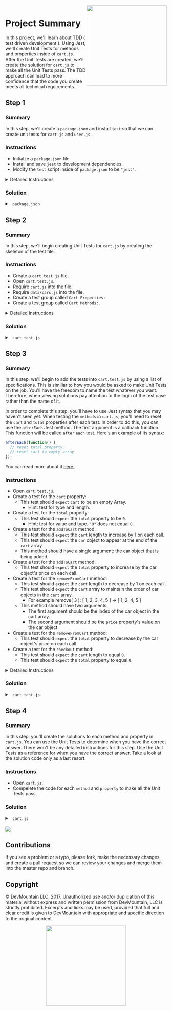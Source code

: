 <img src="https://devmounta.in/img/logowhiteblue.png" width="250" align="right">

# Project Summary

In this project, we'll learn about TDD ( test driven development ). Using Jest, we'll create Unit Tests for methods and properties inside of `cart.js`. After the Unit Tests are created, we'll create the solution for `cart.js` to make all the Unit Tests pass. The TDD approach can lead to more confidence that the code you create meets all technical requirements.

## Step 1

### Summary

In this step, we'll create a `package.json` and install `jest` so that we can create unit tests for `cart.js` and `user.js`.

### Instructions

* Initialze a `package.json` file.
* Install and save `jest` to development dependencies.
* Modify the `test` script inside of `package.json` to be `"jest"`.

<details>

<summary> Detailed Instructions </summary>

<br />

Let's begin by initialzing a `package.json` file using `npm`. In a terminal, we can run the command `npm init -y` to get a `package.json` file with all the default values. Once a `package.json` file is created, we can install and save `jest` into our project. We'll want to save `jest` as a development dependency. Using `npm` in a terminal, we can run `npm install --save-dev jest` to install and save it. 

Lastly, we'll just need to update the `test` script in `package.json` to be `"jest"`. This will allow us to run `npm test` in a terminal.

</details>

### Solution

<details>

<summary> <code> package.json </code> </summary>

```js
{
  "name": "unit-testing-afternoon",
  "version": "1.0.0",
  "description": "Unit Testing - Day 1 - Jest",
  "main": "index.js",
  "scripts": {
    "test": "jest"
  },
  "repository": {
    "type": "git",
    "url": "git+https://github.com/DevMountain/unit-testing-afternoon.git"
  },
  "keywords": [],
  "author": "",
  "license": "ISC",
  "bugs": {
    "url": "https://github.com/DevMountain/unit-testing-afternoon/issues"
  },
  "homepage": "https://github.com/DevMountain/unit-testing-afternoon#readme",
  "devDependencies": {
    "jest": "^21.1.0"
  }
}
```

</details>

## Step 2

### Summary

In this step, we'll begin creating Unit Tests for `cart.js` by creating the skeleton of the test file.

### Instructions

* Create a `cart.test.js` file.
* Open `cart.test.js`.
* Require `cart.js` into the file.
* Require `data/cars.js` into the file.
* Create a test group called `Cart Properties:`.
* Create a test group called `Cart Methods:`.

<details>

<summary> Detailed Instructions </summary>

<br />

Let's begin by creating a `cart.test.js` file at the root level of the project. This is where we'll write all the tests for the `cart.js` file. We added a `.test` to the file extension so that Jest will be able to find this test file when executing. We could of also made a `__tests__` folder and stuck a JavaScript file in there. Now that we have a test file, let's require the module we want to test. We'll also want to require `data/cars.js` so we have the same dataset that `cart.js` is going to be working with.

```js
const cart = require('./cart');
const cars = require('./data/cars.js');
```

When we require `cart.js`, we gain access to all of its exported methods and properties. You can view how many methods and properties there are by opening `cart.js`. We can group the test cases specifically for the two cart properties into a group called `Cart Properties:` and we can group the test caes specifically for the three methods into a group called `Cart Methods:`. In Jest, you can create test groups by using the `describe` keyword. The first `argument` for `describe` is the name of the group and the second `argument` is a callback function that holds all the test cases.

```js
const cart = require('./cart');
const cars = require('./data/cars.js');

describe('Cart Properties:', function() {

});

describe('Cart Methods:', function() {
  
});
```

</details>

### Solution

<details>

<summary> <code> cart.test.js </code> </summary>

```js
const cart = require('./cart');
const cars = require('./data/cars.js');

describe('Cart Properties:', function() {

});

describe('Cart Methods:', function() {
  
});
```

</details>

## Step 3

### Summary

In this step, we'll begin to add the tests into `cart.test.js` by using a list of specifications. This is similiar to how you would be asked to make Unit Tests on the job. You'll have the freedom to name the test whatever you want. Therefore, when viewing solutions pay attention to the logic of the test case rather than the name of it.

In order to complete this step, you'll have to use Jest syntax that you may haven't seen yet. When testing the `methods` in `cart.js`, you'll need to reset the `cart` and `total` properties after each test. In order to do this, you can use the `afterEach` Jest method. The first argument is a callback function. This function will be called `after` `each` test. Here's an example of its syntax:

```js
afterEach(function() {
  // reset total property
  // reset cart to empty array
});
```

You can read more about it <a href="https://facebook.github.io/jest/docs/en/api.html#aftereachfn">here.</a>

### Instructions

* Open `cart.test.js`.
* Create a test for the `cart` property:
  * This test should `expect` `cart` to be an empty Array.
    * Hint: test for type and length.
* Create a test for the `total` property: 
  * This test should `expect` the `total` property to be `0`.
    * Hint: test for value and type. `"0"` does not equal `0`.
* Create a test for the `addToCart` method:
  * This test should `expect` the `cart` length to increase by 1 on each call.
  * This test should `expect` the `car` object to appear at the end of the `cart` array.
  * This method should have a single argument: the car object that is being added.
* Create a test for the `addToCart` method:
  * This test should `expect` the `total` property to increase by the car object's price on each call.
* Create a test for the `removeFromCart` method:
  * This test should `expect` the `cart` length to decrease by 1 on each call.
  * This test should `expect` the `cart` array to maintain the order of car objects in the `cart` array.
    * For example remove( 3 ): [ 1, 2, 3, 4, 5 ] -> [ 1, 2, 4, 5 ]
  * This method should have two arguments:
    * The first argument should be the index of the car object in the cart array.
    * The second argument should be the `price` property's value on the car object.
* Create a test for the `removeFromCart` method:
  * This test should `expect` the `total` property to decrease by the car object's price on each call.
* Create a test for the `checkout` method:
  * This test should `expect` the `cart` length to equal `0`.
  * This test should `expect` the `total` property to equal `0`.

<details>

<summary> Detailed Instructions </summary>

<br />

Let's begin by opening `cart.test.js` and taking a look at the `Cart Properties:` test group. For our `cart` to function correctly, we'll need the `cart` property to be an Array. To begin writing a test in Jest, we use the keyword `test`. `test` takes two arguments. The first argument is the name of the test and the second argument is a callback function that gets called to execute the test. The value you provide in the first argument is what you'll see in the terminal when running `npm test`. 

```js
describe('Cart Properties:', function() {
  test('Cart should default to an empty array.', function() {

  });
});
```

Inside the callback function we can use the keyword `expect` to define a test case. In this example, we can combine expect with the `isArray` Array prototype. `isArray` will return true or false depending on if the argument is an Array or not.

```js
describe('Cart Properties:', function() {
  test('Cart should default to an empty array.', function() {
    // Will equal true or false
    expect( Array.isArray( cart.cart ) )
  });
});
```

We can then chain on a `.toEqual` to our `expect` and provide the value we are expecting. 

```js
describe('Cart Properties:', function() {
  test('Cart should default to an empty array.', function() {
    // Will equal true or false
    expect( Array.isArray( cart.cart ) ).toEqual( true );
  });
});
```

To complete this test, we'll also want to make sure the cart defaults to being empty. We can do this with another `expect` statement in combination with the `length` Array prototype. We'll want to `expect` it to equal `0`.

```js
describe('Cart Properties:', function() {
  test('Cart should default to an empty array.', function() {
    expect( Array.isArray( cart.cart ) ).toEqual( true );
    expect( cart.cart.length ).toEqual( 0 );
  });
});
```

Let's move on to the `total` property. For our cart to work correctly, total will need to be of type `number` and default to `0`. We can test both of these using one `expect` statement. When using `.toEqual` it will test for value and type. This means that `.toEqual( 0 )` and `.toEqual( '0' )` are not the same.

```js
describe('Cart Properties:', function() {
  test('Cart should default to an empty array.', function() {
    expect( Array.isArray( cart.cart ) ).toEqual( true );
    expect( cart.cart.length ).toEqual( 0 );
  });
  
  test('Total should default to 0.', function() {
    expect( cart.total ).toEqual( 0 );
  });
});
```

That's all we need to test the properties of `cart.js`. Let's move on to the `Cart Methods:` test group. This test group is the larger of the two, therefore in the code snippets to follow I'll only show the code for the `test` block. These test blocks should go inside the test group. You can double check your work by looking at the solution code.

Let's begin by adding an `afterEach` at the top of the test group. We need an `afterEach` to reset the value of the `cart` and `total` properties. If we didn't reset these values it could cause unexpected results in our test cases. I'll go into more detail on this later on. Using the explanation in this step's summary, we should end up with:

```js
afterEach(function() {
  cart.cart = [];
  cart.total = 0;
});
```

Let's move on to our first method: `addToCart`. To test this method, we'll want to make sure that when we add a car to the cart, it is being pushed to the end of the cart array. We'll also want to test that the length is increased only by one each time. So how do we test what a method does when executed in Jest? Well according to the specifications, when the `addToCart` method is called, the `cart` and `total` properties should update. Therefore, we can actually call the `addToCart` method and then create `expect` statements for `cart` and `total`. To follow the convention of Unit Testing, each test should be as small as possible, so let's separate the tests for `cart` and `total` into two different test blocks.

```js
test('addToCart() should add a car object to the cart array.', function() {
  cart.addToCart( cars[0] );
  cart.addToCart( cars[1] );

});

test('addToCart() should increase the total property.', function() {
  cart.addToCart( cars[0] );
  cart.addToCart( cars[8] );
  cart.addToCart( cars[2] );

});
```

You may wonder if the number of times I called `addToCart` matters or if the specific `cars[ # ]` matters. It only matters to an extent. In order to test that car objects are being `pushed` into the end of the array, we need at least two car objects to test that `cars[1]` will come after `cars[0]`. However, if you wanted to, you could add more. In order to test that the price is being updated based on `car.price` you could test that with at least two car objects. As for the `cars[ # ]` you can use any valid car object in `data/cars.js`. So try not to get caught up in asking why I called a method `x` times or why did I use `cars[ # ]`. The take away here is the logic of the `expect` statements.

Getting back on topic, let's add some `expect` statements for our first test block. So we want to test car objects are being `pushed` to the end of the array and we want to test that the length is only increasing by one. Knowing this we can `expect` that `cart.cart[0]` equals `cars[0]`, we can `expect` that `cart.cart[1]` equals `cars[1]`, and we can `expect` that `cart.length` equals `2`.

```js
test('addToCart() should add a car object to the cart array.', function() {
  cart.addToCart( cars[0] );
  cart.addToCart( cars[1] );

  expect( cart.cart.length ).toEqual( 2 );
  expect( cart.cart[0] ).toEqual( cars[0] );
  expect( cart.cart[1] ).toEqual( cars[1] );
});
```

Let's move on to our second test block. We are calling `addToCart` three times with `cars[0]`, `cars[8]`, and `cars[2]`. If our total is suppose to update based on a car object's `price` property, we should then `expect` `total` to equal the sum of `cars[0].price`, `cars[8].price`, and `cars[2].price`.

```js
test('addToCart() should increase the total property.', function() {
  cart.addToCart( cars[0] );
  cart.addToCart( cars[8] );
  cart.addToCart( cars[2] );

  expect( cart.total ).toEqual( cars[0].price + cars[8].price + cars[2].price );
});
```

Let's move on to our next method: `removeFromCart`. This is essentially the inverse of `addToCart`. We'll still need two tests, we'll still need to test the order of the `cart` array, and we'll still need to test the `total` property being updated. 

```js
test('removeFromCart() should remove a car object from the cart array.', function() {
  cart.addToCart( cars[0] );
  cart.addToCart( cars[1] );
  cart.addToCart( cars[2] );

  cart.removeFromCart( 1, cars[1].price );

});

test('removeFromCart() should decrease the total property.', function() {
  cart.addToCart( cars[0] );
  cart.addToCart( cars[8] );
  cart.addToCart( cars[2] );

  cart.removeFromCart( 0, cars[0].price );
  cart.removeFromCart( 1, cars[2].price );

});
```

Let's take a second to break down what's happening in the arguments of `removeFromCart`. The first argument is the index of the car as it appears in the cart. This allows us to quickly `splice` it out of the `cart` array. The second argument is the car object's `price` property. This allows us to quickly decrease the total by the price. This will lead to a very simple method when it comes time to code it.

In our first test block, we are calling `addToCart` three times with `cars[0]`, `cars[1]`, and `cars[2]`. We then remove `cars[1]` or in other words the middle of the Array. This means we should `expect` `cart.cart[0]` equals `cars[0]`, we should `expect` `cart.cart[1]` equals `cars[2]`, and we should `expect` `cart.length` equals `2`.

```js
test('removeFromCart() should remove a car object from the cart array.', function() {
  cart.addToCart( cars[0] );
  cart.addToCart( cars[1] );
  cart.addToCart( cars[2] );

  cart.removeFromCart( 1, cars[1].price );

  expect( cart.cart.length ).toEqual( 2 );
  expect( cart.cart[0] ).toEqual( cars[0] );
  expect( cart.cart[1] ).toEqual( cars[2] );
});
```

Now let's test that the `total` is being decreased correctly. In our second test block, we are calling `addToCart` three times with `cars[0]`, `cars[8]`, and `cars[2]`. We then remove `cars[0]` and `cars[2]`. This means that there is only one car in the `cart` array. This means we should `expect` `total` equals `cars[8].price`.

```js
test('removeFromCart() should decrease the total property.', function() {
  cart.addToCart( cars[0] );
  cart.addToCart( cars[8] );
  cart.addToCart( cars[2] );

  cart.removeFromCart( 0, cars[0].price );
  cart.removeFromCart( 1, cars[2].price );

  expect( cart.total ).toEqual( cars[8].price );
});
```

Let's move on to our last method: `checkout`. This method should be pretty easy to test. All we need to do here is add a random number of cars to our cart and then call the `checkout` method. We can then `expect` `cart` equals an empty array and we can then `expect` `total` equals `0`.

```js
test('checkout() shoud empty the cart array and set total to 0.', function() {
  cart.addToCart( cars[0] );
  cart.addToCart( cars[1] );
  cart.addToCart( cars[2] );
  cart.addToCart( cars[3] );

  cart.checkout();

  expect( cart.cart.length ).toEqual( 0 );
  expect( cart.total ).toEqual( 0 );
});
```

</details>

### Solution

<details>

<summary> <code> cart.test.js </code> </summary>

```js
const cart = require('./cart');
const cars = require('./data/cars');

describe('Cart Properties:', function() {
  test('Cart should default to an empty array.', function() {
    expect( Array.isArray( cart.cart ) ).toEqual( true );
    expect( cart.cart.length ).toEqual( 0 );
  });
  
  test('Total should default to 0.', function() {
    expect( cart.total ).toEqual( 0 );
  });
});


describe('Cart Methods:', function() {
  afterEach(function() {
    cart.cart = [];
    cart.total = 0;
  });

  test('addToCart() should add a car object to the cart array.', function() {
    cart.addToCart( cars[0] );
    cart.addToCart( cars[1] );

    expect( cart.cart.length ).toEqual( 2 );
    expect( cart.cart[0] ).toEqual( cars[0] );
    expect( cart.cart[1] ).toEqual( cars[1] );
  });

  test('addToCart() should increase the total property.', function() {
    cart.addToCart( cars[0] );
    cart.addToCart( cars[8] );
    cart.addToCart( cars[2] );

    expect( cart.total ).toEqual( cars[0].price + cars[8].price + cars[2].price );
  });
  
  test('removeFromCart() should remove a car object from the cart array.', function() {
    cart.addToCart( cars[0] );
    cart.addToCart( cars[1] );
    cart.addToCart( cars[2] );
  
    cart.removeFromCart( 1, cars[1].price );
  
    expect( cart.cart.length ).toEqual( 2 );
    expect( cart.cart[0] ).toEqual( cars[0] );
    expect( cart.cart[1] ).toEqual( cars[2] );
  });

  test('removeFromCart() should decrease the total property.', function() {
    cart.addToCart( cars[0] );
    cart.addToCart( cars[8] );
    cart.addToCart( cars[2] );

    cart.removeFromCart( 0, cars[0].price );
    cart.removeFromCart( 1, cars[2].price );

    expect( cart.total ).toEqual( cars[8].price );
  });

  test('checkout() shoud empty the cart array and set total to 0.', function() {
    cart.addToCart( cars[0] );
    cart.addToCart( cars[1] );
    cart.addToCart( cars[2] );
    cart.addToCart( cars[3] );

    cart.checkout();

    expect( cart.cart.length ).toEqual( 0 );
    expect( cart.total ).toEqual( 0 );
  });
});
```

</details>

## Step 4

### Summary

In this step, you'll create the solutions to each method and property in `cart.js`. You can use the Unit Tests to determine when you have the correct answer. There won't be any detailed instructions for this step. Use the Unit Tests as a reference for when you have the correct answer. Take a look at the solution code only as a last resort.

### Instructions

* Open `cart.js`.
* Compelete the code for each `method` and `property` to make all the Unit Tests pass.

### Solution

<details>

<summary> <code> cart.js </code> </summary>

```js
const cars = require('./data/cars');

module.exports = {
  cart: [],
  total: 0,

  addToCart: function( car ) {
    this.cart.push( car );
    this.total += car.price;
  },

  removeFromCart: function( index, price ) {
    this.cart.splice( index, 1 );
    this.total -= price;
  },

  checkout: function() {
    this.cart = [];
    this.total = 0;
  }
};
```

</details>

<br />

<img src="https://github.com/DevMountain/unit-testing-afternoon/blob/solution/readme-assets/1g.gif" />

## Contributions

If you see a problem or a typo, please fork, make the necessary changes, and create a pull request so we can review your changes and merge them into the master repo and branch.

## Copyright

© DevMountain LLC, 2017. Unauthorized use and/or duplication of this material without express and written permission from DevMountain, LLC is strictly prohibited. Excerpts and links may be used, provided that full and clear credit is given to DevMountain with appropriate and specific direction to the original content.

<p align="center">
<img src="https://devmounta.in/img/logowhiteblue.png" width="250">
</p>
